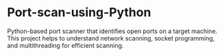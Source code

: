 # Port-scan-using-Python
Python-based port scanner that identifies open ports on a target machine. This project helps to understand network scanning, socket programming, and multithreading for efficient scanning.
